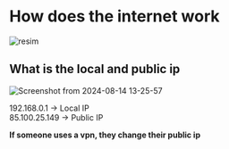 # How does the internet work

![resim](https://github.com/user-attachments/assets/9369cd5f-093f-4e8c-812d-ef0201ccae79)


## What is the local and public ip 

![Screenshot from 2024-08-14 13-25-57](https://github.com/user-attachments/assets/09fa3fe9-8745-4643-9522-3902e663b1cd)

192.168.0.1 -> Local IP   
85.100.25.149 -> Public IP

**If someone uses a vpn, they change their public ip**
